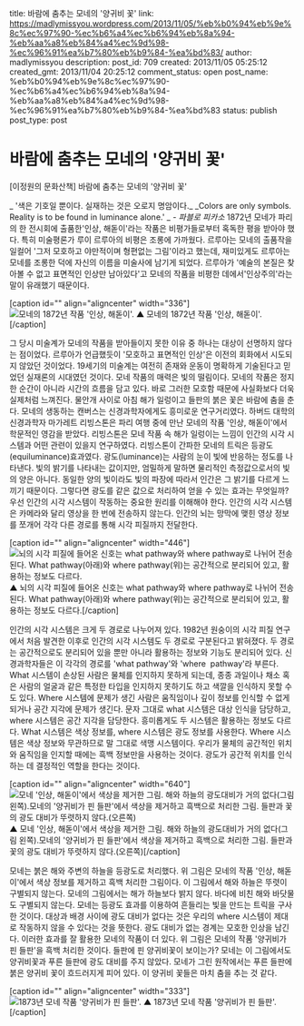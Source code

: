 title: 바람에 춤추는 모네의 '양귀비 꽃'
link: https://madlymissyou.wordpress.com/2013/11/05/%eb%b0%94%eb%9e%8c%ec%97%90-%ec%b6%a4%ec%b6%94%eb%8a%94-%eb%aa%a8%eb%84%a4%ec%9d%98-%ec%96%91%ea%b7%80%eb%b9%84-%ea%bd%83/
author: madlymissyou
description: 
post_id: 709
created: 2013/11/05 05:25:12
created_gmt: 2013/11/04 20:25:12
comment_status: open
post_name: %eb%b0%94%eb%9e%8c%ec%97%90-%ec%b6%a4%ec%b6%94%eb%8a%94-%eb%aa%a8%eb%84%a4%ec%9d%98-%ec%96%91%ea%b7%80%eb%b9%84-%ea%bd%83
status: publish
post_type: post

# 바람에 춤추는 모네의 '양귀비 꽃'

[이정원의 문화산책] 바람에 춤추는 모네의 '양귀비 꽃' 

_ '색은 기호일 뿐이다. 실재하는 것은 오로지 명암이다._ _Colors are only symbols. Reality is to be found in luminance alone.' _ _- 파블로 피카소_ 1872년 모네가 파리의 한 전시회에 출품한'인상, 해돋이'라는 작품은 비평가들로부터 혹독한 평을 받아야 했다. 특히 미술평론가 루이 르루아의 비평은 조롱에 가까웠다. 르루아는 모네의 출품작을 일컬어 '그저 모호하고 야만적이며 형편없는 그림'이라고 했는데, 재미있게도 르루아는 모네를 조롱한 덕에 자신의 이름을 미술사에 남기게 되었다. 르루아가 '예술의 본질은 찾아볼 수 없고 표면적인 인상만 남아있다'고 모네의 작품을 비평한 데에서'인상주의'라는 말이 유래했기 때문이다. 

[caption id="" align="aligncenter" width="336"]![모네의 1872년 작품 '인상, 해돋이'. ](http://www.hellodd.com/data/photos/20131145/art_1383616458.jpg) ▲ 모네의 1872년 작품 '인상, 해돋이'.[/caption] 

그 당시 미술계가 모네의 작품을 받아들이지 못한 이유 중 하나는 대상이 선명하지 않다는 점이었다. 르루아가 언급했듯이 '모호하고 표면적인 인상'은 이전의 회화에서 시도되지 않았던 것이었다. 19세기의 미술계는 여전히 존재와 운동이 명확하게 기술된다고 믿었던 실재론의 시대였던 것이다. 모네 작품의 매력은 빛의 떨림이다. 모네의 작품은 정지한 순간이 아니라 시간의 흐름을 담고 있다. 바로 그러한 모호함 때문에 사실화보다 더욱 실제처럼 느껴진다. 물안개 사이로 아침 해가 일렁이고 들판의 붉은 꽃은 바람에 춤을 춘다. 모네의 생동하는 캔버스는 신경과학자에게도 흥미로운 연구거리였다. 하버드 대학의 신경과학자 마가레트 리빙스톤은 파리 여행 중에 만난 모네의 작품 '인상, 해돋이'에서 학문적인 영감을 받았다. 리빙스톤은 모네 작품 속 해가 일렁이는 느낌이 인간의 시각 시스템과 어떤 관련이 있을지 연구하였다. 리빙스톤이 간파한 모네의 트릭은 등광도(equiluminance)효과였다. 광도(luminance)는 사람의 눈이 빛에 반응하는 정도를 나타낸다. 빛의 밝기를 나타내는 값이지만, 엄밀하게 말하면 물리적인 측정값으로서의 빛의 양은 아니다. 동일한 양의 빛이라도 빛의 파장에 따라서 인간은 그 밝기를 다르게 느끼기 때문이다. 그렇다면 광도를 같은 값으로 처리하여 얻을 수 있는 효과는 무엇일까? 우선 인간의 시각 시스템이 작동하는 중요한 원리를 이해해야 한다. 인간의 시각 시스템은 카메라와 달리 영상을 한 번에 전송하지 않는다. 인간의 뇌는 망막에 맺힌 영상 정보를 쪼개어 각각 다른 경로를 통해 시각 피질까지 전달한다. 

[caption id="" align="aligncenter" width="446"]![뇌의 시각 피질에 들어온 신호는 what pathway와 where pathway로 나뉘어 전송된다. What pathway\(아래\)와 where pathway\(위\)는 공간적으로 분리되어 있고, 활용하는 정보도 다르다. ](http://www.hellodd.com/data/photos/20131145/art_1383616479.jpg) ▲ 뇌의 시각 피질에 들어온 신호는 what pathway와 where pathway로 나뉘어 전송된다. What pathway(아래)와 where pathway(위)는 공간적으로 분리되어 있고, 활용하는 정보도 다르다.[/caption] 

인간의 시각 시스템은 크게 두 경로로 나누어져 있다. 1982년 원숭이의 시각 피질 연구에서 처음 발견한 이후로 인간의 시각 시스템도 두 경로로 구분된다고 밝혀졌다. 두 경로는 공간적으로도 분리되어 있을 뿐만 아니라 활용하는 정보와 기능도 분리되어 있다. 신경과학자들은 이 각각의 경로를 'what pathway'와 'where  pathway'라 부른다. What 시스템이 손상된 사람은 물체를 인지하지 못하게 되는데, 종종 과일이나 채소 혹은 사람의 얼굴과 같은 특정한 타입을 인지하지 못하기도 하고 색깔을 인식하지 못할 수도 있다. Where 시스템에 문제가 생긴 사람은 움직임이나 깊이 정보를 인식할 수 없게 되거나 공간 지각에 문제가 생긴다. 문자 그대로 what 시스템은 대상 인식을 담당하고, where 시스템은 공간 지각을 담당한다. 흥미롭게도 두 시스템은 활용하는 정보도 다르다. What 시스템은 색상 정보를, where 시스템은 광도 정보를 사용한다. Where 시스템은 색상 정보와 무관하므로 말 그대로 색맹 시스템이다. 우리가 물체의 공간적인 위치와 움직임을 인지할 때에는 흑백 정보만을 사용하는 것이다. 광도가 공간적 위치를 인식하는 데 결정적인 역할을 한다는 것이다. 

[caption id="" align="aligncenter" width="640"]![모네 '인상, 해돋이'에서 색상을 제거한 그림. 해와 하늘의 광도대비가 거의 없다\(그림 왼쪽\).모네의 '양귀비가 핀 들판'에서 색상을 제거하고 흑백으로 처리한 그림. 들판과 꽃의 광도 대비가 뚜렷하지 않다.\(오른쪽\) ](http://www.hellodd.com/data/photos/20131145/art_1383617114.jpg) ▲ 모네 '인상, 해돋이'에서 색상을 제거한 그림. 해와 하늘의 광도대비가 거의 없다(그림 왼쪽).모네의 '양귀비가 핀 들판'에서 색상을 제거하고 흑백으로 처리한 그림. 들판과 꽃의 광도 대비가 뚜렷하지 않다.(오른쪽)[/caption] 

모네는 붉은 해와 주변의 하늘을 등광도로 처리했다. 위 그림은 모네의 작품 '인상, 해돋이'에서 색상 정보를 제거하고 흑백 처리한 그림이다. 이 그림에서 해와 하늘은 뚜렷이 구별되지 않는다. 모네의 그림에서는 해가 하늘보다 밝지 않다. 바다에 비친 해와 바닷물도 구별되지 않는다. 모네는 등광도 효과를 이용하여 흔들리는 빛을 만드는 트릭을 구사한 것이다. 대상과 배경 사이에 광도 대비가 없다는 것은 우리의 where 시스템이 제대로 작동하지 않을 수 있다는 것을 뜻한다. 광도 대비가 없는 경계는 모호한 인상을 남긴다. 이러한 효과를 잘 활용한 모네의 작품이 더 있다. 위 그림은 모네의 작품 '양귀비가 핀 들판'을 흑백 처리한 것이다. 들판에 핀 양귀비꽃이 보이는가? 모네는 이 그림에서도 양귀비꽃과 푸른 들판에 광도 대비를 주지 않았다. 모네가 그린 원작에서는 푸른 들판에 붉은 양귀비 꽃이 흐드러지게 피어 있다. 이 양귀비 꽃들은 마치 춤을 추는 것 같다. 

[caption id="" align="aligncenter" width="333"]![1873년 모네 작품 '양귀비가 핀 들판'. ](http://www.hellodd.com/data/photos/20131145/art_1383616578.jpg) ▲ 1873년 모네 작품 '양귀비가 핀 들판'.[/caption]